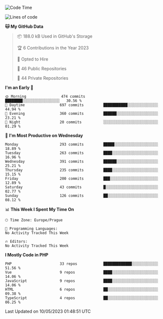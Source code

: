 <!--START_SECTION:waka-->
![Code Time](http://img.shields.io/badge/Code%20Time-1%2C583%20hrs%2058%20mins-blue)

![Lines of code](https://img.shields.io/badge/From%20Hello%20World%20I%27ve%20Written-608.2%20thousand%20lines%20of%20code-blue)

**🐱 My GitHub Data** 

> 📦 188.0 kB Used in GitHub's Storage 
 > 
> 🏆 6 Contributions in the Year 2023
 > 
> 💼 Opted to Hire
 > 
> 📜 46 Public Repositories 
 > 
> 🔑 44 Private Repositories 
 > 
**I'm an Early 🐤** 

```text
🌞 Morning                474 commits         ████████░░░░░░░░░░░░░░░░░   30.56 % 
🌆 Daytime                697 commits         ███████████░░░░░░░░░░░░░░   44.94 % 
🌃 Evening                360 commits         ██████░░░░░░░░░░░░░░░░░░░   23.21 % 
🌙 Night                  20 commits          ░░░░░░░░░░░░░░░░░░░░░░░░░   01.29 % 
```
📅 **I'm Most Productive on Wednesday** 

```text
Monday                   293 commits         █████░░░░░░░░░░░░░░░░░░░░   18.89 % 
Tuesday                  263 commits         ████░░░░░░░░░░░░░░░░░░░░░   16.96 % 
Wednesday                391 commits         ██████░░░░░░░░░░░░░░░░░░░   25.21 % 
Thursday                 235 commits         ████░░░░░░░░░░░░░░░░░░░░░   15.15 % 
Friday                   200 commits         ███░░░░░░░░░░░░░░░░░░░░░░   12.89 % 
Saturday                 43 commits          █░░░░░░░░░░░░░░░░░░░░░░░░   02.77 % 
Sunday                   126 commits         ██░░░░░░░░░░░░░░░░░░░░░░░   08.12 % 
```


📊 **This Week I Spent My Time On** 

```text
🕑︎ Time Zone: Europe/Prague

💬 Programming Languages: 
No Activity Tracked This Week

🔥 Editors: 
No Activity Tracked This Week
```

**I Mostly Code in PHP** 

```text
PHP                      33 repos            █████████████░░░░░░░░░░░░   51.56 % 
Vue                      9 repos             ████░░░░░░░░░░░░░░░░░░░░░   14.06 % 
JavaScript               9 repos             ████░░░░░░░░░░░░░░░░░░░░░   14.06 % 
HTML                     6 repos             ██░░░░░░░░░░░░░░░░░░░░░░░   09.38 % 
TypeScript               4 repos             ██░░░░░░░░░░░░░░░░░░░░░░░   06.25 % 
```




 Last Updated on 10/05/2023 01:48:51 UTC
<!--END_SECTION:waka-->
<!--
**AlexKratky/AlexKratky** is a ✨ _special_ ✨ repository because its `README.md` (this file) appears on your GitHub profile.

Here are some ideas to get you started:

- 🔭 I’m currently working on ...
- 🌱 I’m currently learning ...
- 👯 I’m looking to collaborate on ...
- 🤔 I’m looking for help with ...
- 💬 Ask me about ...
- 📫 How to reach me: ...
- 😄 Pronouns: ...
- ⚡ Fun fact: ...
-->
